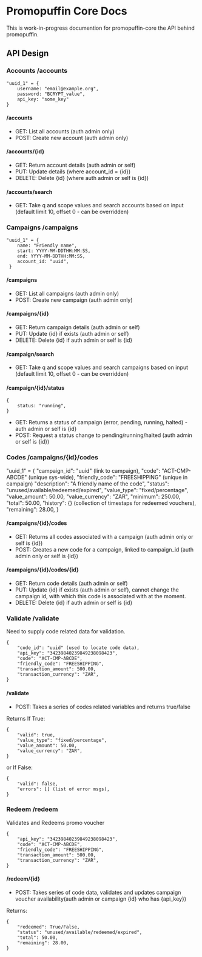 # Promopuffin Core Docs

This is work-in-progress documention for promopuffin-core the API behind promopuffin.
 

## API Design

### Accounts /accounts

    "uuid_1" = {
        username: "email@example.org",
        password: "BCRYPT_value",
        api_key: "some_key"
    }

#### /accounts	

* GET: List all accounts (auth admin only)
* POST: Create new account (auth admin only)

#### /accounts/{id}

* GET: Return account details (auth admin or self)
* PUT: Update details (where account_id = {id})
* DELETE: Delete {id} (where auth admin or self is {id})

#### /accounts/search

* GET: Take q and scope values and search accounts based on input (default limit 10, offset 0 - can be overridden)

### Campaigns /campaigns

    "uuid_1" = {
        name: "Friendly name",
        start: YYYY-MM-DDTHH:MM:SS,
        end: YYYY-MM-DDTHH:MM:SS,
        account_id: "uuid",
     }

#### /campaigns

* GET: List all campaigns (auth admin only)
* POST: Create new campaign (auth admin only)

#### /campaigns/{id}

* GET: Return campaign details (auth admin or self)
* PUT: Update {id} if exists (auth admin or self)
* DELETE: Delete {id} if auth admin or self is {id}

#### /campaign/search

* GET: Take q and scope values and search campaigns based on input (default limit 10, offset 0 - can be overridden)

#### /campaign/{id}/status

    {
        status: "running",
    }

* GET: Returns a status of campaign (error, pending, running, halted) - auth admin or self is {id}
* POST: Request a status change to pending/running/halted (auth admin or self is {id})

### Codes /campaigns/{id}/codes

   "uuid_1" =  {
        "campaign_id": "uuid" (link to campaign),
        "code": "ACT-CMP-ABCDE" (unique sys-wide),
        "friendly_code": "FREESHIPPING" (unique in campaign)
        "description": "A friendly name of the code",
        "status": "unused/available/redeemed/expired",
        "value_type": "fixed/percentage",
        "value_amount": 50.00,
        "value_currency": "ZAR",
        "minimum": 250.00,
        "total": 50.00,
        "history": {} (collection of timestaps for redeemed vouchers),
        "remaining": 28.00,
    }

#### /campaigns/{id}/codes

* GET: Returns all codes associated with a campaign (auth admin only or self is {id})
* POST: Creates a new code for a campaign, linked to campaign_id (auth admin only or self is {id})

#### /campaigns/{id}/codes/{id}

* GET: Return code details (auth admin or self)
* PUT: Update {id} if exists (auth admin or self), cannot change the campaign id, with which this code is associated with at the moment.
* DELETE: Delete {id} if auth admin or self is {id}


### Validate /validate

Need to supply code related data for validation.

	{
		"code_id": "uuid" (used to locate code data),
		"api_key": "34239840239849238098423",
		"code": "ACT-CMP-ABCDE",
		"friendly_code": "FREESHIPPING",
		"transaction_amount": 500.00,
		"transaction_currency": "ZAR",
	}

#### /validate

* POST: Takes a series of codes related variables and returns true/false

Returns If True:

	{
		"valid": true,
		"value_type": "fixed/percentage",
		"value_amount": 50.00,
		"value_currency": "ZAR", 
	}

or If False:

    {
        "valid": false,
        "errors": [] (list of error msgs),
    }

### Redeem /redeem

Validates and Redeems promo voucher 

    {
    	"api_key": "34239840239849238098423",
    	"code": "ACT-CMP-ABCDE",
    	"friendly_code": "FREESHIPPING",
    	"transaction_amount": 500.00,
    	"transaction_currency": "ZAR",
    }

#### /redeem/{id}

* POST: Takes series of code data, validates and updates campaign voucher availability(auth admin or campaign {id} who has {api_key})

Returns:

    {
        "redeemed": True/False,
        "status": "unused/available/redeemed/expired",
        "total": 50.00,
        "remaining": 28.00,
    }
     
